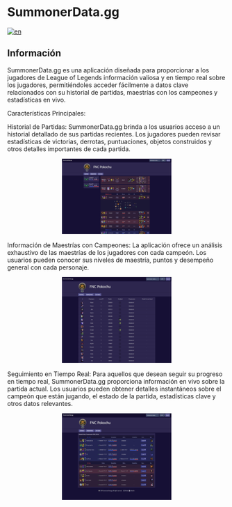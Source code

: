 # SummonerData.gg

[![en](https://img.shields.io/badge/lang-en-red.svg)](https://github.com/Gorosss/summonerData/blob/master/README.md)

## Información

SummonerData.gg es una aplicación diseñada para proporcionar a los jugadores de League of Legends información valiosa y en tiempo real sobre los jugadores, permitiéndoles acceder fácilmente a datos clave relacionados con su historial de partidas, maestrías con los campeones y estadísticas en vivo.

Características Principales:

Historial de Partidas: SummonerData.gg brinda a los usuarios acceso a un historial detallado de sus partidas recientes. Los jugadores pueden revisar estadísticas de victorias, derrotas, puntuaciones, objetos construidos y otros detalles importantes de cada partida.

<div align="center">
  <img src="/public/assets/profileREADME.png" alt="Profile" width="50%">
</div>

Información de Maestrías con Campeones: La aplicación ofrece un análisis exhaustivo de las maestrías de los jugadores con cada campeón. Los usuarios pueden conocer sus niveles de maestría, puntos y desempeño general con cada personaje.

<div align="center">
  <img src="/public/assets/masteryREADME.png" alt="Profile" width="50%">
</div>

Seguimiento en Tiempo Real: Para aquellos que desean seguir su progreso en tiempo real, SummonerData.gg proporciona información en vivo sobre la partida actual. Los usuarios pueden obtener detalles instantáneos sobre el campeón que están jugando, el estado de la partida, estadísticas clave y otros datos relevantes.

<div align="center">
  <img src="/public/assets/liveGameREADME.png" alt="Profile" width="50%">
</div>
